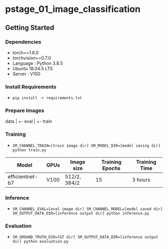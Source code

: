 # pstage_01_image_classification

## Getting Started    
### Dependencies
- torch==1.6.0
- torchvision==0.7.0
- Language : Python 3.8.5
- Ubuntu 18.04.5 LTS
- Server : V100
                                                              

### Install Requirements
- `pip install -r requirements.txt`
### Prepare Images
data
  |  +- eval
  |  +- train

### Training
- `SM_CHANNEL_TRAIN=[train image dir] SM_MODEL_DIR=[model saving dir] python train.py`

Model | GPUs | Image size | Training Epochs | Training Time
------------ | ------------- | ------------- | ------------- | -------------
efficientnet-b7 | V100 | 512/2, 384/2 | 15 | 3 hours

### Inference
- `SM_CHANNEL_EVAL=[eval image dir] SM_CHANNEL_MODEL=[model saved dir] SM_OUTPUT_DATA_DIR=[inference output dir] python inference.py`

### Evaluation
- `SM_GROUND_TRUTH_DIR=[GT dir] SM_OUTPUT_DATA_DIR=[inference output dir] python evaluation.py`
